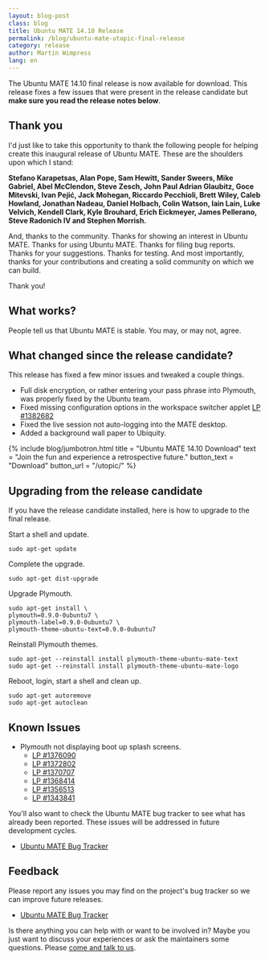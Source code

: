 ```yaml
---
layout: blog-post
class: blog
title: Ubuntu MATE 14.10 Release
permalink: /blog/ubuntu-mate-utopic-final-release
category: release
author: Martin Wimpress
lang: en
---
```


The Ubuntu MATE 14.10 final release is now available for download.
This release fixes a few issues that were present in the release
candidate but **make sure you read the release notes below**.

## Thank you

I'd just like to take this opportunity to thank the following people
for helping create this inaugural release of Ubuntu MATE. These are the
shoulders upon which I stand:

**Stefano Karapetsas, Alan Pope, Sam Hewitt, Sander Sweers, Mike Gabriel,
Abel McClendon, Steve Zesch, John Paul Adrian Glaubitz, Goce Mitevski,
Ivan Pejić, Jack Mohegan, Riccardo Pecchioli, Brett Wiley, Caleb Howland,
Jonathan Nadeau, Daniel Holbach, Colin Watson, Iain Lain, Luke Velvich,
Kendell Clark, Kyle Brouhard, Erich Eickmeyer, James Pellerano,
Steve Radonich IV and Stephen Morrish.**

And, thanks to the community. Thanks for showing an interest in Ubuntu
MATE. Thanks for using Ubuntu MATE. Thanks for filing bug reports. Thanks
for your suggestions. Thanks for testing. And most importantly, thanks
for your contributions and creating a solid community on which we
can build.

Thank you!

## What works?

People tell us that Ubuntu MATE is stable. You may, or may not, agree.

## What changed since the release candidate?

This release has fixed a few minor issues and tweaked a couple
things.

  * Full disk encryption, or rather entering your pass phrase into Plymouth,
  was properly fixed by the Ubuntu team.
  * Fixed missing configuration options in the workspace switcher applet [LP #1382682](https://bugs.launchpad.net/ubuntu-mate/+bug/1382682)
  * Fixed the live session not auto-logging into the MATE desktop.
  * Added a background wall paper to Ubiquity.

{% include blog/jumbotron.html
    title = "Ubuntu MATE 14.10 Download"
    text = "Join the fun and experience a retrospective future."
    button_text = "Download"
    button_url = "/utopic/"
%}

## Upgrading from the release candidate

If you have the release candidate installed, here is how to upgrade
to the final release.

Start a shell and update.

    sudo apt-get update

Complete the upgrade.

    sudo apt-get dist-upgrade

Upgrade Plymouth.

    sudo apt-get install \
    plymouth=0.9.0-0ubuntu7 \
    plymouth-label=0.9.0-0ubuntu7 \
    plymouth-theme-ubuntu-text=0.9.0-0ubuntu7

Reinstall Plymouth themes.

    sudo apt-get --reinstall install plymouth-theme-ubuntu-mate-text
    sudo apt-get --reinstall install plymouth-theme-ubuntu-mate-logo

Reboot, login, start a shell and clean up.

    sudo apt-get autoremove
    sudo apt-get autoclean

## Known Issues

  * Plymouth not displaying boot up splash screens.
    * [LP #1376090](https://bugs.launchpad.net/ubuntu/+source/plymouth/+bug/1376090)
    * [LP #1372802](https://bugs.launchpad.net/ubuntu/+source/plymouth/+bug/1372802)
    * [LP #1370707](https://bugs.launchpad.net/ubuntu/+source/plymouth/+bug/1370707)
    * [LP #1368414](https://bugs.launchpad.net/ubuntu/+source/plymouth/+bug/1368414)
    * [LP #1356513](https://bugs.launchpad.net/ubuntu/+source/plymouth/+bug/1356513)
    * [LP #1343841](https://bugs.launchpad.net/ubuntu/+source/plymouth/+bug/1343841)

You'll also want to check the Ubuntu MATE bug tracker to see what
has already been reported. These issues will be addressed in future
development cycles.

  * [Ubuntu MATE Bug Tracker](https://bugs.launchpad.net/ubuntu-mate)

## Feedback

Please report any issues you may find on the project's bug tracker
so we can improve future releases.

  * [Ubuntu MATE Bug Tracker](https://bugs.launchpad.net/ubuntu-mate)

Is there anything you can help with or want to be involved in? Maybe
you just want to discuss your experiences or ask the maintainers some
questions. Please [come and talk to us](/community/).

